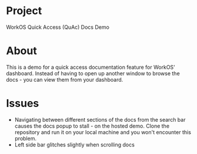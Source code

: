 # Project

WorkOS Quick Access (QuAc) Docs Demo

# About

This is a demo for a quick access documentation feature for WorkOS' dashboard. 
Instead of having to open up another window to browse the docs - you can view them from your dashboard.

# Issues

- Navigating between different sections of the docs from the search bar causes the docs popup to stall - on the hosted demo. Clone the repository and run it on your local machine and you won't encounter this problem. 
- Left side bar glitches slightly when scrolling docs 
